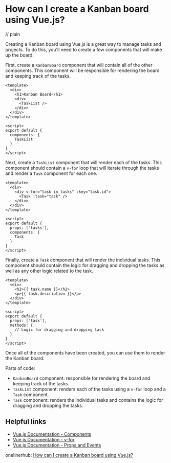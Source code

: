 # How can I create a Kanban board using Vue.js?
// plain

Creating a Kanban board using Vue.js is a great way to manage tasks and projects. To do this, you'll need to create a few components that will make up the board.

First, create a `KanbanBoard` component that will contain all of the other components. This component will be responsible for rendering the board and keeping track of the tasks.

```
<template>
  <div>
    <h1>Kanban Board</h1>
    <div>
      <TaskList />
    </div>
  </div>
</template>

<script>
export default {
  components: {
    TaskList
  }
}
</script>
```

Next, create a `TaskList` component that will render each of the tasks. This component should contain a `v-for` loop that will iterate through the tasks and render a `Task` component for each one.

```
<template>
  <div>
    <div v-for="task in tasks" :key="task.id">
      <Task :task="task" />
    </div>
  </div>
</template>

<script>
export default {
  props: ['tasks'],
  components: {
    Task
  }
}
</script>
```

Finally, create a `Task` component that will render the individual tasks. This component should contain the logic for dragging and dropping the tasks as well as any other logic related to the task.

```
<template>
  <div>
    <h2>{{ task.name }}</h2>
    <p>{{ task.description }}</p>
  </div>
</template>

<script>
export default {
  props: ['task'],
  methods: {
    // Logic for dragging and dropping task
  }
}
</script>
```

Once all of the components have been created, you can use them to render the Kanban board.

Parts of code:
- `KanbanBoard` component: responsible for rendering the board and keeping track of the tasks.
- `TaskList` component: renders each of the tasks using a `v-for` loop and a `Task` component.
- `Task` component: renders the individual tasks and contains the logic for dragging and dropping the tasks.

## Helpful links
- [Vue.js Documentation - Components](https://vuejs.org/v2/guide/components.html)
- [Vue.js Documentation - v-for](https://vuejs.org/v2/guide/list.html)
- [Vue.js Documentation - Props and Events](https://vuejs.org/v2/guide/components-props.html)

onelinerhub: [How can I create a Kanban board using Vue.js?](https://onelinerhub.com/vue.js/how-can-i-create-a-kanban-board-using-vue-js)